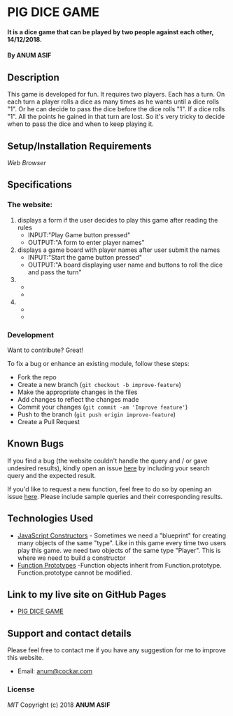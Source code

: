 # PIG DICE GAME
#### It is a dice game that can be played by two people against each other, 14/12/2018.
#### By **ANUM ASIF**
## Description
This game is developed for fun. It requires two players. Each has a turn. On each turn a player rolls a dice as many times as he wants until a dice rolls "1". Or he can decide to pass the dice before the dice rolls "1". If a dice rolls "1". All the points he gained in that turn are lost. So it's very tricky to decide when to pass the dice and when to keep playing it. 
## Setup/Installation Requirements
*Web Browser*
## Specifications
### The website:
1. displays a form if the user decides to play this game after reading the rules 
   - INPUT:"Play Game button pressed" 
   - OUTPUT:"A form to enter player names"
2. displays a game board with player names after user submit the names
   - INPUT:"Start the game button pressed" 
   - OUTPUT:"A board displaying user name and buttons to roll the dice and pass the turn"
3. 
   - 
   - 
4. 
   - 
   - 
### Development
Want to contribute? Great!

To fix a bug or enhance an existing module, follow these steps:

- Fork the repo
- Create a new branch (`git checkout -b improve-feature`)
- Make the appropriate changes in the files
- Add changes to reflect the changes made
- Commit your changes (`git commit -am 'Improve feature'`)
- Push to the branch (`git push origin improve-feature`)
- Create a Pull Request 
## Known Bugs
If you find a bug (the website couldn't handle the query and / or gave undesired results), kindly open an issue [here](https://github.com/AnumAsif/pig-dice/issues/new) by including your search query and the expected result.

If you'd like to request a new function, feel free to do so by opening an issue [here](https://github.com/AnumAsif/pig-dice/issues/new). Please include sample queries and their corresponding results.
## Technologies Used
- [JavaScript Constructors](https://www.w3schools.com/js/js_object_constructors.asp) - Sometimes we need a "blueprint" for creating many objects of the same "type". Like in this game every time two users play this game. we need two objects of the same type "Player". This is where we need to build a constructor
- [Function Prototypes](https://hackernoon.com/prototypes-in-javascript-5bba2990e04b) -Function objects inherit from Function.prototype.  Function.prototype cannot be modified.
## Link to my live site on GitHub Pages
- [PIG DICE GAME](https://anumasif.github.io/pig-dice/)
## Support and contact details
Please feel free to contact me if you have any suggestion for me to improve this website.
- Email: anum@cockar.com
### License
*MIT*
Copyright (c) 2018 **ANUM ASIF**
